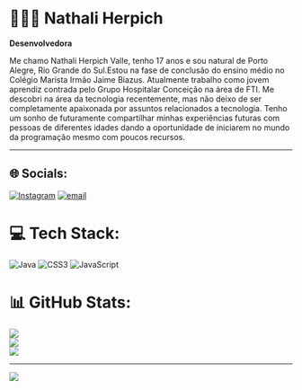 


# 👩🏻‍💻 Nathali Herpich

**Desenvolvedora**

Me chamo Nathali Herpich Valle, tenho 17 anos e sou natural de Porto Alegre, Rio Grande do Sul.Estou na fase de conclusão do ensino médio no Colégio Marista Irmão Jaime Biazus. Atualmente trabalho como jovem aprendiz contrada pelo Grupo Hospitalar Conceição na área de FTI. Me descobri na área da tecnologia recentemente, mas não deixo de ser completamente apaixonada por assuntos relacionados a tecnologia. Tenho um sonho de futuramente compartilhar minhas experiências futuras com pessoas de diferentes idades dando a oportunidade de iniciarem no mundo da programação mesmo com poucos recursos.

---

## 🌐 Socials:
[![Instagram](https://img.shields.io/badge/Instagram-%23E4405F.svg?logo=Instagram&logoColor=white)](https://instagram.com/herpich__) [![email](https://img.shields.io/badge/Email-D14836?logo=gmail&logoColor=white)](mailto:nathaliherpichvalle@gmail.com) 

# 💻 Tech Stack:
![Java](https://img.shields.io/badge/java-%23ED8B00.svg?style=for-the-badge&logo=openjdk&logoColor=white) ![CSS3](https://img.shields.io/badge/css3-%231572B6.svg?style=for-the-badge&logo=css3&logoColor=white) ![JavaScript](https://img.shields.io/badge/javascript-%23323330.svg?style=for-the-badge&logo=javascript&logoColor=%23F7DF1E)
# 📊 GitHub Stats:
![](https://github-readme-stats.vercel.app/api?username=Nathali-Herpich&theme=dark&hide_border=false&include_all_commits=false&count_private=true)<br/>
![](https://nirzak-streak-stats.vercel.app/?user=Nathali-Herpich&theme=dark&hide_border=false)<br/>
![](https://github-readme-stats.vercel.app/api/top-langs/?username=Nathali-Herpich&theme=dark&hide_border=false&include_all_commits=false&count_private=true&layout=compact)

---
[![](https://visitcount.itsvg.in/api?id=Nathali-Herpich&icon=0&color=0)](https://visitcount.itsvg.in)

<!-- Proudly created with GPRM ( https://gprm.itsvg.in ) -->

